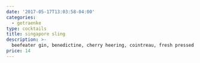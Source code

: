 ```yaml
---
date: '2017-05-17T13:03:58-04:00'
categories:
  - getraenke
type: cocktails
title: singapore sling
description: >- 
  beefeater gin, benedictine, cherry heering, cointreau, fresh pressed pineapple juice, angostura bitters & lime juice
price: 14
---
```


